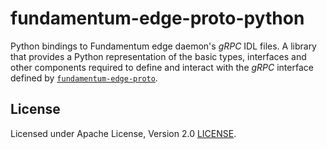 # fundamentum-edge-proto-python

Python bindings to Fundamentum edge daemon's *gRPC* IDL files. A library that
provides a Python representation of the basic types, interfaces and other
components required to define and interact with the *gRPC* interface defined
by [`fundamentum-edge-proto`][repo-proto].

[repo-proto]: https://bitbucket.org/amotus/fundamentum-edge-proto

## License

Licensed under Apache License, Version 2.0 [LICENSE](./LICENSE).
